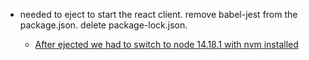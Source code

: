 * needed to eject to start the react client. remove babel-jest from the package.json. delete package-lock.json.

    - <a rel="noopener noreferrer" href="https://stackoverflow.com/questions/69692842/error-message-error0308010cdigital-envelope-routinesunsupported">After ejected we had to switch to node 14.18.1 with nvm installed</a>

